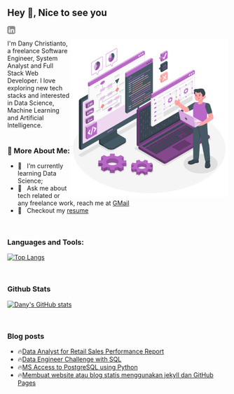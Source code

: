 ## Hey 👋, Nice to see you
<a href='https://www.linkedin.com/in/danychristianto/'><img align='left' alt="linkedin" src="https://raw.githubusercontent.com/noufath/noufath/main/assets/linkedin.svg" height='18px'/></a> <br>

<a href="https://storyset.com/technology">
<img align="right" alt="Technology illustrations by Storyset" src="https://raw.githubusercontent.com/noufath/noufath/main/assets/programmer.svg" width="360px"/></a>
I'm Dany Christianto, a freelance Software Engineer, System Analyst and Full Stack Web Developer. I love exploring new tech stacks and interested in Data Science, Machine Learning and Artificial Intelligence. 
<br/>
<br/>


  
### 🧐 More About Me:
- 🌱 &nbsp; I’m currently learning Data Science; 
- 💼 &nbsp; Ask me about tech related or any freelance work, reach me at [GMail](mailto:danychristianto@gmail.com)
- 📝 &nbsp; Checkout my [resume]()


<br>

### Languages and Tools:
[![Top Langs](https://github-readme-stats.vercel.app/api/top-langs/?username=noufath)](https://github.com/noufath/github-readme-stats)

<br>


### Github Stats
[![Dany's GitHub stats](https://github-readme-stats.vercel.app/api?username=noufath)](https://github.com/noufath/github-readme-stats)

<br>

### Blog posts
<!-- BLOG-POST-LIST:START -->
 - 🔥[Data Analyst for Retail Sales Performance Report](https://danynotes.github.io/data%20analyst/2021/07/10/data-analyst-for-retail-sales-performance-report.html)
 - 🔥[Data Engineer Challenge with SQL](https://danynotes.github.io/data%20analyst/2021/07/07/data-engineer-challenge-with-sql.html)
 - 🔥[MS Access to PostgreSQL using Python](https://danynotes.github.io/database/2021/04/16/convert-msaccess-to-postgresql.html)
 - 🔥[Membuat website atau blog statis menggunakan jekyll dan GitHub Pages](https://danynotes.github.io/website-statis/2021/04/07/create-static-web-using-jekyll.html)<!-- BLOG-POST-LIST:END -->

